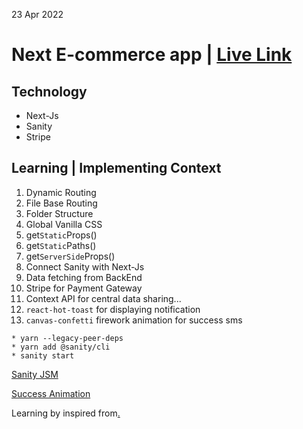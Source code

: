 23 Apr 2022

# Next E-commerce app | [Live Link](https://next-e-com.vercel.app)

## Technology
* Next-Js 
* Sanity 
* Stripe

## Learning | Implementing Context
1. Dynamic Routing
2. File Base Routing
3. Folder Structure
4. Global Vanilla CSS
5. get`Static`Props()
6. get`Static`Paths()
7. get`ServerSide`Props()
8. Connect Sanity with Next-Js
9. Data fetching from BackEnd
10. Stripe for Payment Gateway
11. Context API for central data sharing...
12. `react-hot-toast` for displaying notification
13. `canvas-confetti` firework animation for success sms

```
* yarn --legacy-peer-deps
* yarn add @sanity/cli
* sanity start 
```

[Sanity JSM](https://www.sanity.io/javascriptmastery2022)

[Success Animation](https://www.kirilv.com/canvas-confetti)

Learning by inspired from[.](https://youtu.be/4mOkFXyxfsU)
